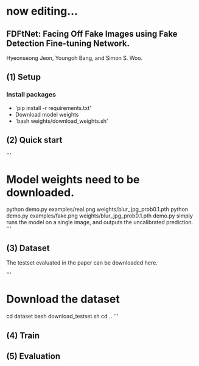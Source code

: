 # now editing...
## FDFtNet: Facing Off Fake Images using Fake Detection Fine-tuning Network.
Hyeonseong Jeon, Youngoh Bang,  and Simon S. Woo.

 
## (1) Setup
### Install packages
- 'pip install -r requirements.txt'
- Download model weights
- 'bash weights/download_weights.sh'

## (2) Quick start
'''
# Model weights need to be downloaded.
python demo.py examples/real.png weights/blur_jpg_prob0.1.pth
python demo.py examples/fake.png weights/blur_jpg_prob0.1.pth
demo.py simply runs the model on a single image, and outputs the uncalibrated prediction.
'''

## (3) Dataset
The testset evaluated in the paper can be downloaded here.

'''
# Download the dataset
cd dataset
bash download_testset.sh
cd ..
'''

## (4) Train


## (5) Evaluation
